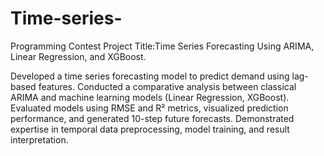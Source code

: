 # Time-series-
Programming Contest
Project Title:Time Series Forecasting Using ARIMA, Linear Regression, and XGBoost.

Developed a time series forecasting model to predict demand using lag-based features. Conducted a comparative analysis between classical ARIMA and machine learning models (Linear Regression, XGBoost). Evaluated models using RMSE and R² metrics, visualized prediction performance, and generated 10-step future forecasts. Demonstrated expertise in temporal data preprocessing, model training, and result interpretation.

